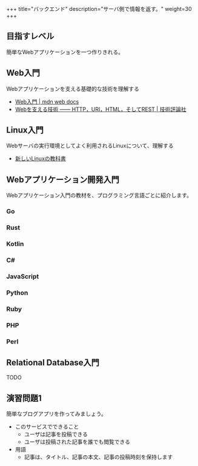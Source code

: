 +++
title="バックエンド"
description="サーバ側で情報を返す。"
weight=30
+++

## 目指すレベル

簡単なWebアプリケーションを一つ作りきれる。

## Web入門

Webアプリケーションを支える基礎的な技術を理解する

- [Web入門 | mdn web docs](https://developer.mozilla.org/ja/docs/Learn/Getting_started_with_the_web)
- [Webを支える技術 ―― HTTP，URI，HTML，そしてREST | 技術評論社](https://gihyo.jp/book/2010/978-4-7741-4204-3)

## Linux入門

Webサーバの実行環境としてよく利用されるLinuxについて、理解する

- [新しいLinuxの教科書](https://www.sbcr.jp/product/4797380941/)

## Webアプリケーション開発入門

Webアプリケーション入門の教材を、プログラミング言語ごとに紹介します。

### Go

### Rust

### Kotlin

### C#

### JavaScript

### Python

### Ruby

### PHP

### Perl

## Relational Database入門

TODO

## 演習問題1

簡単なブログアプリを作ってみましょう。

- このサービスでできること
  - ユーザは記事を投稿できる
  - ユーザは投稿された記事を誰でも閲覧できる
- 用語
  - 記事は、タイトル、記事の本文、記事の投稿時刻を保持します

